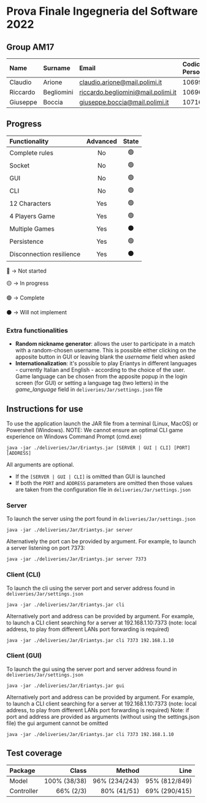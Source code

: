 # Prova Finale Ingegneria del Software 2022 

## Group AM17
| Name     | Surname    | Email                              | Codice Persona | GitHub                                            |
|:---------|:-----------|:-----------------------------------|:---------------|:--------------------------------------------------|
| Claudio  | Arione     | claudio.arione@mail.polimi.it      | 10699544       | [claudioarione](https://github.com/claudioarione) |
| Riccardo | Begliomini | riccardo.begliomini@mail.polimi.it | 10696621       | [iVoid73](https://github.com/iVoid73)             |
| Giuseppe | Boccia     | giuseppe.boccia@mail.polimi.it     | 10716235       | [giuse-boccia](https://github.com/giuse-boccia)   |

## Progress
| Functionality    | Advanced | State |
| :--------------- | :------: | :---: |
| Complete rules   | No       | 🟢 |
| Socket           | No       | 🟢 |
| GUI              | No       | 🟢 |
| CLI              | No       | 🟢 |
| 12 Characters    | Yes      | 🟢 |
| 4 Players Game   | Yes      | 🟢 |
| Multiple Games   | Yes      | ⚫ |
| Persistence      | Yes      | 🟢 |
| Disconnection resilience      | Yes      | ⚫ |

🔴 -> Not started

🟡 -> In progress

🟢 -> Complete

⚫ -> Will not implement

### Extra functionalities
- **Random nickname generator**: allows the user to participate in a match with a random-chosen username. This is possible either clicking on the apposite button
in GUI or leaving blank the *username* field when asked
- **Internationalization**: it's possible to play Eriantys in different languages - currently Italian and English - according to the choice of the user.
Game language can be chosen from the apposite popup in the login screen (for GUI) or setting a language tag (two letters) in the *game_language* field in `deliveries/Jar/settings.json` file

## Instructions for use
To use the application launch the JAR file from a terminal (Linux, MacOS) or Powershell (Windows).
NOTE: We cannot ensure an optimal CLI game experience on Windows Command Prompt (cmd.exe)  
```
java -jar ./deliveries/Jar/Eriantys.jar [SERVER | GUI | CLI] [PORT] [ADDRESS]
```
All arguments are optional. 
- If the `[SERVER | GUI | CLI]` is omitted than GUI is launched
- If both the `PORT` and `ADDRESS` parameters are omitted then those values are taken from the configuration file in `deliveries/Jar/settings.json`
### Server
To launch the server using the port found in `deliveries/Jar/settings.json`
```
java -jar ./deliveries/Jar/Eriantys.jar server
```
Alternatively the port can be provided by argument. For example, to launch a server
listening on port 7373:
```
java -jar ./deliveries/Jar/Eriantys.jar server 7373
```

### Client (CLI)
To launch the cli using the server port and server address found in `deliveries/Jar/settings.json`
```
java -jar ./deliveries/Jar/Eriantys.jar cli
```
Alternatively port and address can be provided by argument. For example, to launch a CLI client
searching for a server at 192.168.1.10:7373 (note: local address, to play from different LANs port forwarding is required)
```
java -jar ./deliveries/Jar/Eriantys.jar cli 7373 192.168.1.10
```

### Client (GUI)
To launch the gui using the server port and server address found in `deliveries/Jar/settings.json`
```
java -jar ./deliveries/Jar/Eriantys.jar gui
```

Alternatively port and address can be provided by argument. For example, to launch a CLI client
searching for a server at 192.168.1.10:7373 (note: local address, to play from different LANs port forwarding is required)
Note: if port and address are provided as arguments (without using the settings.json file) the gui argument cannot be omitted
```
java -jar ./deliveries/Jar/Eriantys.jar cli 7373 192.168.1.10
```


## Test coverage
| Package    |        Class |        Method |           Line |
|:-----------|-------------:|--------------:|---------------:|
| Model      | 100% (38/38) | 96% (234/243) |  95% (812/849) |
| Controller |    66% (2/3) |   80% (41/51) |  69% (290/415) |
